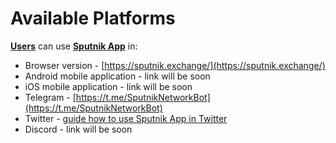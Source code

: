 # Available Platforms

[**Users**](../glossary-of-terms-and-scheme/user.md) can use [**Sputnik App**](../glossary-of-terms-and-scheme/sputnik-app.md) in:

* Browser version - [https://sputnik.exchange/](https://sputnik.exchange/)
* Android mobile application - link will be soon
* iOS mobile application - link will be soon
* Telegram - [https://t.me/SputnikNetworkBot](https://t.me/SputnikNetworkBot)
* Twitter - [guide how to use Sputnik App in Twitter](https://youtu.be/NwiI6xXkMcw)
* Discord - link will be soon
